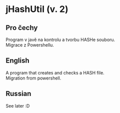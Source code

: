 # jHashUtil (v. 2)

## Pro čechy

Program v javě na kontrolu a tvorbu HASHe souboru.  
Migrace z Powershellu.

## English

A program that creates and checks a HASH file.  
Migration from powershell.

## Russian 

See later :D
